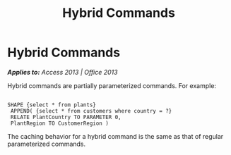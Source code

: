 ﻿---
title: Hybrid Commands
TOCTitle: Hybrid Commands
ms:assetid: 55654274-0494-349f-820d-92108284449d
ms:mtpsurl: https://msdn.microsoft.com/en-us/library/JJ249286(v=office.15)
ms:contentKeyID: 48544929
ms.date: 09/18/2015
mtps_version: v=office.15
---

# Hybrid Commands


_**Applies to:** Access 2013 | Office 2013_

Hybrid commands are partially parameterized commands. For example:

``` 
 
SHAPE {select * from plants} 
 APPEND( {select * from customers where country = ?} 
 RELATE PlantCountry TO PARAMETER 0, 
 PlantRegion TO CustomerRegion ) 
```

The caching behavior for a hybrid command is the same as that of regular parameterized commands.

